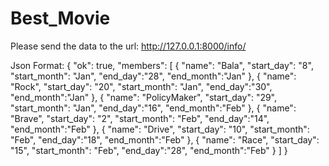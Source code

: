 # Best_Movie

Please send the data to the url: http://127.0.0.1:8000/info/

Json Format:
{
	"ok": true,
	"members": [
		{
			"name": "Bala",
			"start_day": "8",
			"start_month": "Jan",
			"end_day":"28",
			"end_month":"Jan"
		},
		{
			"name": "Rock",
			"start_day": "20",
			"start_month": "Jan",
			"end_day":"30",
			"end_month":"Jan"
		},
		{
			"name": "PolicyMaker",
			"start_day": "29",
			"start_month": "Jan",
			"end_day":"16",
			"end_month":"Feb"
		},
		{
			"name": "Brave",
			"start_day": "2",
			"start_month": "Feb",
			"end_day":"14",
			"end_month":"Feb"
		},
		{
			"name": "Drive",
			"start_day": "10",
			"start_month": "Feb",
			"end_day":"18",
			"end_month":"Feb"
		},
		{
			"name": "Race",
			"start_day": "15",
			"start_month": "Feb",
			"end_day":"28",
			"end_month":"Feb"
		}
	]
}
